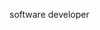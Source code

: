 software developer

<!---
harbisn/harbisn is a ✨ special ✨ repository because its `README.md` (this file) appears on your GitHub profile.
You can click the Preview link to take a look at your changes.
--->
